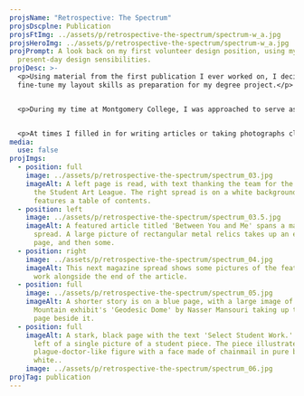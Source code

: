 ```yaml
---
projsName: "Retrospective: The Spectrum"
projsDscplne: Publication
projsFtImg: ../assets/p/retrospective-the-spectrum/spectrum-w_a.jpg
projsHeroImg: ../assets/p/retrospective-the-spectrum/spectrum-w_a.jpg
projPrompt: A look back on my first volunteer design position, using my
  present-day design sensibilities.
projDesc: >-
  <p>Using material from the first publication I ever worked on, I decided to
  fine-tune my layout skills as preparation for my degree project.</p>


  <p>During my time at Montgomery College, I was approached to serve as the Editor-In-Chief for our Student Art League. I was just a regular member at the time—helping set-up and take down events, filling in for a sick treasurer here and there—but I dove in and got to learning InDesign before I ever took my first Graphic Design class.</p>


  <p>At times I filled in for writing articles or taking photographs close to their deadline. We were all volunteers who dealt with tests, sleepless study nights, and the like. Things happen, and I did my best to make it work.</p>
media:
  use: false
projImgs:
  - position: full
    image: ../assets/p/retrospective-the-spectrum/spectrum_03.jpg
    imageAlt: A left page is read, with text thanking the team for the magazine and
      the Student Art League. The right spread is on a white background and
      features a table of contents.
  - position: left
    image: ../assets/p/retrospective-the-spectrum/spectrum_03.5.jpg
    imageAlt: A featured article titled 'Between You and Me' spans a magazine
      spread. A large picture of rectangular metal relics takes up an entire
      page, and then some.
  - position: right
    image: ../assets/p/retrospective-the-spectrum/spectrum_04.jpg
    imageAlt: This next magazine spread shows some pictures of the featured artist's
      work alongside the end of the article.
  - position: full
    image: ../assets/p/retrospective-the-spectrum/spectrum_05.jpg
    imageAlt: A shorter story is on a blue page, with a large image of the Turquoise
      Mountain exhibit's 'Geodesic Dome' by Nasser Mansouri taking up the next
      page beside it.
  - position: full
    imageAlt: A stark, black page with the text 'Select Student Work.' is to the
      left of a single picture of a student piece. The piece illustrates a
      plague-doctor-like figure with a face made of chainmail in pure black and
      white..
    image: ../assets/p/retrospective-the-spectrum/spectrum_06.jpg
projTag: publication
---
```

